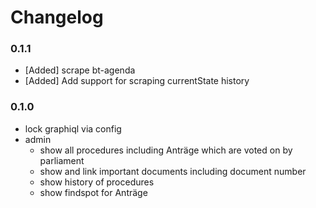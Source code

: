 # Changelog

### 0.1.1

* [Added] scrape bt-agenda
* [Added] Add support for scraping currentState history

### 0.1.0

* lock graphiql via config
* admin
  * show all procedures including Anträge which are voted on by parliament
  * show and link important documents including document number
  * show history of procedures
  * show findspot for Anträge